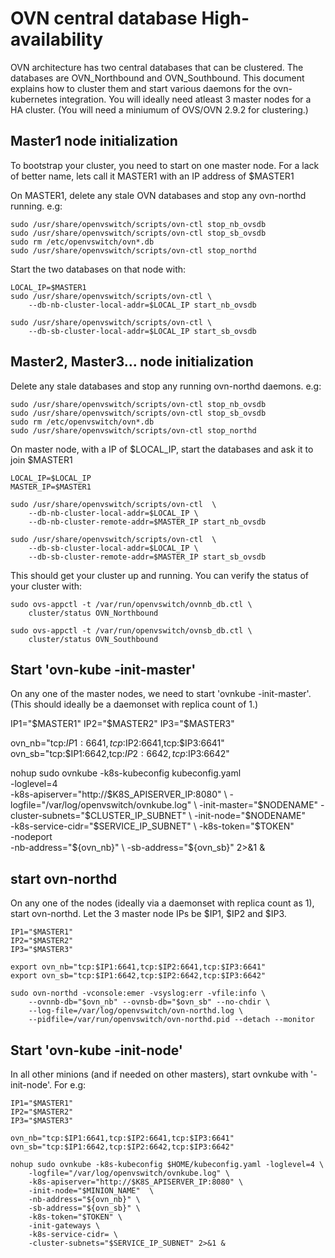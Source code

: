# OVN central database High-availability

OVN architecture has two central databases that can be clustered.
The databases are OVN_Northbound and OVN_Southbound.  This document
explains how to cluster them and start various daemons for the
ovn-kubernetes integration.  You will ideally need atleast 3 master
nodes for a HA cluster. (You will need a miniumum of OVS/OVN 2.9.2
for clustering.)

## Master1 node initialization

To bootstrap your cluster, you need to start on one master node.
For a lack of better name, lets call it MASTER1 with an IP
address of $MASTER1

On MASTER1, delete any stale OVN databases and stop any
ovn-northd running. e.g:

```
sudo /usr/share/openvswitch/scripts/ovn-ctl stop_nb_ovsdb
sudo /usr/share/openvswitch/scripts/ovn-ctl stop_sb_ovsdb
sudo rm /etc/openvswitch/ovn*.db
sudo /usr/share/openvswitch/scripts/ovn-ctl stop_northd
```

Start the two databases on that node with:

```
LOCAL_IP=$MASTER1
sudo /usr/share/openvswitch/scripts/ovn-ctl \
    --db-nb-cluster-local-addr=$LOCAL_IP start_nb_ovsdb

sudo /usr/share/openvswitch/scripts/ovn-ctl \
    --db-sb-cluster-local-addr=$LOCAL_IP start_sb_ovsdb
```


## Master2, Master3... node initialization

Delete any stale databases and stop any running ovn-northd
daemons. e.g:

```
sudo /usr/share/openvswitch/scripts/ovn-ctl stop_nb_ovsdb
sudo /usr/share/openvswitch/scripts/ovn-ctl stop_sb_ovsdb
sudo rm /etc/openvswitch/ovn*.db
sudo /usr/share/openvswitch/scripts/ovn-ctl stop_northd
```

On master node, with a IP of $LOCAL_IP, start
the databases and ask it to join $MASTER1

```
LOCAL_IP=$LOCAL_IP
MASTER_IP=$MASTER1

sudo /usr/share/openvswitch/scripts/ovn-ctl  \
    --db-nb-cluster-local-addr=$LOCAL_IP \
    --db-nb-cluster-remote-addr=$MASTER_IP start_nb_ovsdb

sudo /usr/share/openvswitch/scripts/ovn-ctl  \
    --db-sb-cluster-local-addr=$LOCAL_IP \
    --db-sb-cluster-remote-addr=$MASTER_IP start_sb_ovsdb
```

This should get your cluster up and running. You can verify the
status of your cluster with:

```
sudo ovs-appctl -t /var/run/openvswitch/ovnnb_db.ctl \
    cluster/status OVN_Northbound

sudo ovs-appctl -t /var/run/openvswitch/ovnsb_db.ctl \
    cluster/status OVN_Southbound
```

## Start 'ovn-kube -init-master'

On any one of the master nodes, we need to start 'ovnkube -init-master'.
(This should ideally be a daemonset with replica count of 1.)

IP1="$MASTER1"
IP2="$MASTER2"
IP3="$MASTER3"

ovn_nb="tcp:$IP1:6641,tcp:$IP2:6641,tcp:$IP3:6641"
ovn_sb="tcp:$IP1:6642,tcp:$IP2:6642,tcp:$IP3:6642"

nohup sudo ovnkube -k8s-kubeconfig kubeconfig.yaml \
 -loglevel=4 \
 -k8s-apiserver="http://$K8S_APISERVER_IP:8080" \
 -logfile="/var/log/openvswitch/ovnkube.log" \
 -init-master="$NODENAME" -cluster-subnets="$CLUSTER_IP_SUBNET" \
 -init-node="$NODENAME" \
 -k8s-service-cidr="$SERVICE_IP_SUBNET" \
 -k8s-token="$TOKEN" \
 -nodeport \
 -nb-address="${ovn_nb}" \
 -sb-address="${ovn_sb}"  2>&1 &

## start ovn-northd

On any one of the nodes (ideally via a daemonset with replica count as 1),
start ovn-northd. Let the 3 master node IPs be $IP1, $IP2 and $IP3.

```
IP1="$MASTER1"
IP2="$MASTER2"
IP3="$MASTER3"

export ovn_nb="tcp:$IP1:6641,tcp:$IP2:6641,tcp:$IP3:6641"
export ovn_sb="tcp:$IP1:6642,tcp:$IP2:6642,tcp:$IP3:6642"

sudo ovn-northd -vconsole:emer -vsyslog:err -vfile:info \
    --ovnnb-db="$ovn_nb" --ovnsb-db="$ovn_sb" --no-chdir \
    --log-file=/var/log/openvswitch/ovn-northd.log \
    --pidfile=/var/run/openvswitch/ovn-northd.pid --detach --monitor
```

## Start 'ovn-kube -init-node'

In all other minions (and if needed on other masters), start ovnkube with
'-init-node'. For e.g:

```
IP1="$MASTER1"
IP2="$MASTER2"
IP3="$MASTER3"

ovn_nb="tcp:$IP1:6641,tcp:$IP2:6641,tcp:$IP3:6641"
ovn_sb="tcp:$IP1:6642,tcp:$IP2:6642,tcp:$IP3:6642"

nohup sudo ovnkube -k8s-kubeconfig $HOME/kubeconfig.yaml -loglevel=4 \
    -logfile="/var/log/openvswitch/ovnkube.log" \
    -k8s-apiserver="http://$K8S_APISERVER_IP:8080" \
    -init-node="$MINION_NAME"  \
    -nb-address="${ovn_nb}" \
    -sb-address="${ovn_sb}" \
    -k8s-token="$TOKEN" \
    -init-gateways \
    -k8s-service-cidr= \
    -cluster-subnets="$SERVICE_IP_SUBNET" 2>&1 &
```
